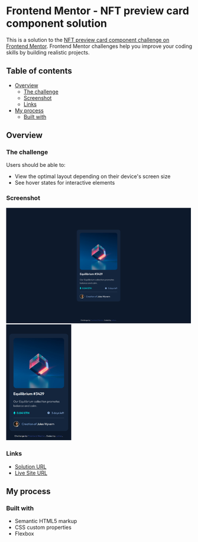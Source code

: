 # Frontend Mentor - NFT preview card component solution

This is a solution to the [NFT preview card component challenge on Frontend Mentor](https://www.frontendmentor.io/challenges/nft-preview-card-component-SbdUL_w0U). Frontend Mentor challenges help you improve your coding skills by building realistic projects. 

## Table of contents

- [Overview](#overview)
  - [The challenge](#the-challenge)
  - [Screenshot](#screenshot)
  - [Links](#links)
- [My process](#my-process)
  - [Built with](#built-with)

## Overview

### The challenge

Users should be able to:

- View the optimal layout depending on their device's screen size
- See hover states for interactive elements

### Screenshot

<img src="./screenshots/nft-card-desktop.png" width=500>
<img src="./screenshots/nft-card-mobile.png" height=313>
<br>


### Links

- [Solution URL](https://www.frontendmentor.io/solutions/nft-preview-card-8jbWWniggf)
- [Live Site URL](https://cohoc.github.io/frontendmentor/nft-preview-card-component-main/)

## My process

### Built with

- Semantic HTML5 markup
- CSS custom properties
- Flexbox
